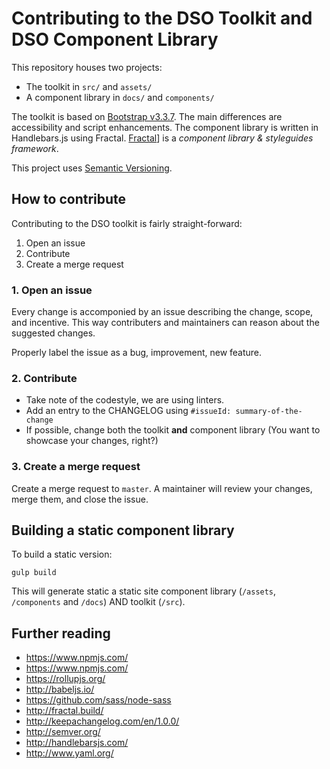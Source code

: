 # Contributing to the DSO Toolkit and DSO Component Library
This repository houses two projects:
* The toolkit in `src/` and `assets/`
* A component library in `docs/` and `components/`

The toolkit is based on [Bootstrap v3.3.7](https://getbootstrap.com/docs/3.3). The main differences are accessibility and script enhancements. The component library is written in Handlebars.js using Fractal. [Fractal](http://fractal.build)] is a _component library & styleguides framework_.

This project uses [Semantic Versioning](http://semver.org/).

## How to contribute
Contributing to the DSO toolkit is fairly straight-forward:
1. Open an issue
2. Contribute
3. Create a merge request

### 1. Open an issue
Every change is accomponied by an issue describing the change, scope, and incentive. This way contributers and maintainers can reason about the suggested changes.

Properly label the issue as a bug, improvement, new feature.

### 2. Contribute
* Take note of the codestyle, we are using linters. 
* Add an entry to the CHANGELOG using `#issueId: summary-of-the-change`
* If possible, change both the toolkit **and** component library (You want to showcase your changes, right?)

### 3. Create a merge request
Create a merge request to `master`. A maintainer will review your changes, merge them, and close the issue.

## Building a static component library
To build a static version:
```
gulp build
```

This will generate static a static site component library (`/assets`, `/components` and `/docs`)  AND toolkit (`/src`).

## Further reading
* https://www.npmjs.com/
* https://www.npmjs.com/
* https://rollupjs.org/
* http://babeljs.io/
* https://github.com/sass/node-sass
* http://fractal.build/
* http://keepachangelog.com/en/1.0.0/
* http://semver.org/
* http://handlebarsjs.com/
* http://www.yaml.org/
